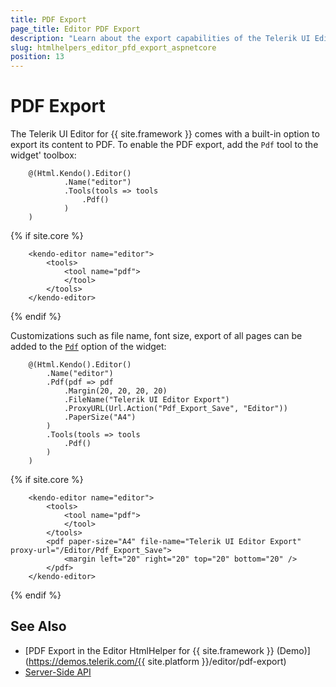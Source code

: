 ```yaml
---
title: PDF Export
page_title: Editor PDF Export
description: "Learn about the export capabilities of the Telerik UI Editor component for {{ site.framework }}."
slug: htmlhelpers_editor_pfd_export_aspnetcore
position: 13
---
```


# PDF Export

The Telerik UI Editor for {{ site.framework }} comes with a built-in option to export its content to PDF. To enable the PDF export, add the `Pdf` tool to the widget' toolbox:

```HtmlHelper
    @(Html.Kendo().Editor()
            .Name("editor")
            .Tools(tools => tools
                .Pdf()
            )
    )
```
{% if site.core %}
```TagHelper
    <kendo-editor name="editor">
        <tools>
	 	    <tool name="pdf">
	 	    </tool>
	    </tools>
    </kendo-editor>
```
{% endif %}

Customizations such as file name, font size, export of all pages can be added to the [`Pdf`](/api/kendo.mvc.ui.fluent/editorpdfsettingsbuilder) option of the widget:

```HtmlHelper
    @(Html.Kendo().Editor()
        .Name("editor")
        .Pdf(pdf => pdf
            .Margin(20, 20, 20, 20)
            .FileName("Telerik UI Editor Export")
            .ProxyURL(Url.Action("Pdf_Export_Save", "Editor"))
            .PaperSize("A4")
        )
        .Tools(tools => tools
            .Pdf()
        )
    )
```
{% if site.core %}
```TagHelper
    <kendo-editor name="editor">
        <tools>
	 	    <tool name="pdf">
	 	    </tool>
	    </tools>
	    <pdf paper-size="A4" file-name="Telerik UI Editor Export" proxy-url="/Editor/Pdf_Export_Save">
            <margin left="20" right="20" top="20" bottom="20" />
	    </pdf>
    </kendo-editor>
```
{% endif %}

## See Also

* [PDF Export in the Editor HtmlHelper for {{ site.framework }} (Demo)](https://demos.telerik.com/{{ site.platform }}/editor/pdf-export)
* [Server-Side API](/api/editor)
